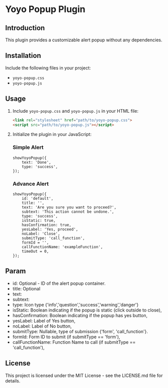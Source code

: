 # Yoyo Popup Plugin

## Introduction

This plugin provides a customizable alert popup without any dependencies.

## Installation

Include the following files in your project:

- `yoyo-popup.css`
- `yoyo-popup.js`

## Usage

1. Include `yoyo-popup.css` and `yoyo-popup.js` in your HTML file:

   ```html
   <link rel="stylesheet" href="path/to/yoyo-popup.css">
   <script src="path/to/yoyo-popup.js"></script>
   ```

2. Initialize the plugin in your JavaScript:
    
    ### Simple Alert
    ```
    showYoyoPopup({
        text: 'Done',
        type: 'success',
    });
    ```
    
    ### Advance Alert
    ```
    showYoyoPopup({
        id: 'default',
        title: '',
        text: 'Are you sure you want to proceed?',
        subtext: 'This action cannot be undone.',
        type: 'success',
        isStatic: true,
        hasConfirmation: true,
        yesLabel: 'Yes, proceed',
        noLabel: 'Close',
        submitType: 'call_function',
        formId = '',
        callFunctionName: 'exampleFunction',
        timeOut = 0,
    });
    ```

## Param

- id: Optional - ID of the alert popup container.
- title: Optional
- text:
- subtext:
- type: Icon type {'info','question','success','warning','danger'}
- isStatic: Boolean indicating if the popup is static (click outside to close),
- hasConfirmation: Boolean indicating if the popup has yes button,
- yesLabel: Label of Yes button,
- noLabel: Label of No button,
- submitType: Nullable, type of submission {'form', 'call_function'}.
- formId: Form ID to submit (if submitType == 'form'),
- callFunctionName: Function Name to call (if submitType == 'call_function'),

## License

This project is licensed under the MIT License - see the LICENSE.md file for details.